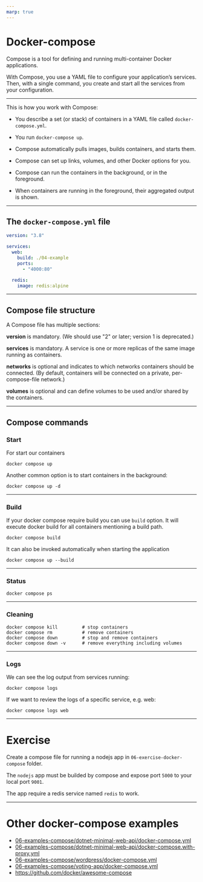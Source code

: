 ```yaml
---
marp: true
---
```


# Docker-compose

Compose is a tool for defining and running multi-container Docker applications.

With Compose, you use a YAML file to configure your application’s services.
Then, with a single command, you create and start all the services from your configuration.

---

This is how you work with Compose:

- You describe a set (or stack) of containers in a YAML file called `docker-compose.yml`.

- You run `docker-compose up`.

- Compose automatically pulls images, builds containers, and starts them.

- Compose can set up links, volumes, and other Docker options for you.

- Compose can run the containers in the background, or in the foreground.

- When containers are running in the foreground, their aggregated output is shown.

---

## The `docker-compose.yml` file

```yaml
version: "3.8"

services:
  web:
    build: ./04-example
    ports:
      - "4000:80"

  redis:
    image: redis:alpine
```

---

## Compose file structure

A Compose file has multiple sections:

**version** is mandatory. (We should use "2" or later; version 1 is deprecated.)

**services** is mandatory. A service is one or more replicas of the same image running as containers.

**networks** is optional and indicates to which networks containers should be connected.
(By default, containers will be connected on a private, per-compose-file network.)

**volumes** is optional and can define volumes to be used and/or shared by the containers.

---

## Compose commands

### Start

For start our containers

```
docker compose up
```

Another common option is to start containers in the background:

```
docker compose up -d
```

---

### Build

If your docker compose require build you can use `build` option.
It will execute docker build for all containers mentioning a build path.

```
docker compose build
```

It can also be invoked automatically when starting the application

```
docker compose up --build
```

---

### Status

```
docker compose ps
```

---

### Cleaning

```
docker compose kill         # stop containers
docker compose rm           # remove containers
docker compose down         # stop and remove containers
docker compose down -v      # remove everything including volumes
```

---

### Logs

We can see the log output from services running:

```
docker compose logs
```

If we want to review the logs of a specific service, e.g. web:

```
docker compose logs web
```

---

# Exercise

Create a compose file for running a nodejs app in `06-exercise-docker-compose` folder.

The `nodejs` app must be builded by compose and
expose port `5000` to your local port `9001`.

The app require a redis service named `redis` to work.

---

# Other docker-compose examples

- [06-examples-compose/dotnet-minimal-web-api/docker-compose.yml](06-examples-compose/dotnet-minimal-web-api/docker-compose.yml)
- [06-examples-compose/dotnet-minimal-web-api/docker-compose.with-proxy.yml](06-examples-compose/dotnet-minimal-web-api/docker-compose.with-proxy.yml)
- [06-examples-compose/wordpress/docker-compose.yml](06-examples-compose/wordpress/docker-compose.yml)
- [06-examples-compose/voting-app/docker-compose.yml](06-examples-compose/voting-app/docker-compose.yml)
- https://github.com/docker/awesome-compose
